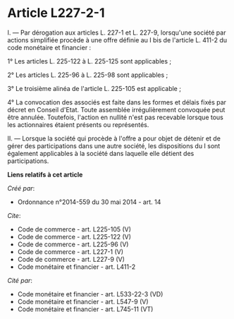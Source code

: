 # Article L227-2-1

I. ― Par dérogation aux articles L. 227-1 et L. 227-9, lorsqu'une société par actions simplifiée procède à une offre définie
au I bis de l'article L. 411-2 du code monétaire et financier : 

1° Les articles L. 225-122 à L. 225-125 sont applicables ; 

2° Les articles L. 225-96 à L. 225-98 sont applicables ; 

3° Le troisième alinéa de l'article L. 225-105 est applicable ; 

4° La convocation des associés est faite dans les formes et délais fixés par décret en Conseil d'Etat. Toute assemblée
irrégulièrement convoquée peut être annulée. Toutefois, l'action en nullité n'est pas recevable lorsque tous les actionnaires
étaient présents ou représentés. 

II. ― Lorsque la société qui procède à l'offre a pour objet de détenir et de gérer des participations dans une autre société,
les dispositions du I sont également applicables à la société dans laquelle elle détient des participations.

**Liens relatifs à cet article**

_Créé par_:

  - Ordonnance n°2014-559 du 30 mai 2014 - art. 14

_Cite_:

  - Code de commerce - art. L225-105 (V)
  - Code de commerce - art. L225-122 (V)
  - Code de commerce - art. L225-96 (V)
  - Code de commerce - art. L227-1 (V)
  - Code de commerce - art. L227-9 (V)
  - Code monétaire et financier - art. L411-2

_Cité par_:

  - Code monétaire et financier - art. L533-22-3 (VD)
  - Code monétaire et financier - art. L547-9 (V)
  - Code monétaire et financier - art. L745-11 (VT)
